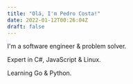 ```yaml
---
title: "Olá, I'm Pedro Costa!"
date: 2022-01-12T00:26:04Z
draft: false
---
```


I'm a software engineer & problem solver.

Expert in C#, JavaScript & Linux.

Learning Go & Python.
